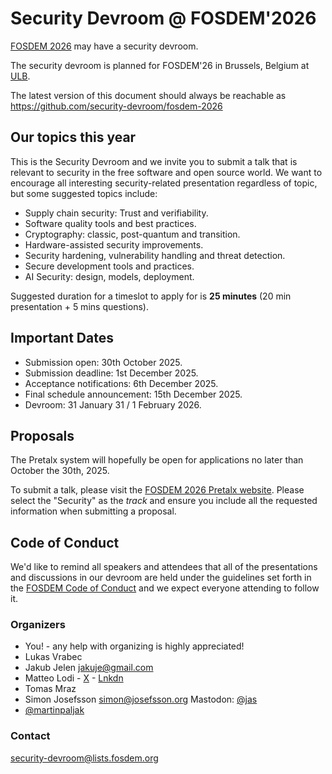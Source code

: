 # Security Devroom @ FOSDEM'2026

[FOSDEM 2026](https://fosdem.org/2026/) may have a security devroom.

The security devroom is planned for FOSDEM'26 in Brussels, Belgium at
[ULB](http://www.ulb.ac.be/).

The latest version of this document should always be reachable as
https://github.com/security-devroom/fosdem-2026

## Our topics this year

This is the Security Devroom and we invite you to submit a talk that
is relevant to security in the free software and open source world.
We want to encourage all interesting security-related presentation
regardless of topic, but some suggested topics include:

- Supply chain security: Trust and verifiability.
- Software quality tools and best practices.
- Cryptography: classic, post-quantum and transition.
- Hardware-assisted security improvements.
- Security hardening, vulnerability handling and threat detection.
- Secure development tools and practices.
- AI Security: design, models, deployment.

Suggested duration for a timeslot to apply for is **25 minutes**
(20 min presentation + 5 mins questions).

## Important Dates

- Submission open: 30th October 2025.
- Submission deadline: 1st December 2025.
- Acceptance notifications: 6th December 2025.
- Final schedule announcement: 15th December 2025.
- Devroom: 31 January 31 / 1 February 2026.

## Proposals

The Pretalx system will hopefully be open for applications no later
than October the 30th, 2025.

To submit a talk, please visit the [FOSDEM 2026 Pretalx
website](https://pretalx.fosdem.org/fosdem-2026/cfp).  Please select
the "Security" as the *track* and ensure you include all the requested
information when submitting a proposal.

## Code of Conduct

We'd like to remind all speakers and attendees that all of the
presentations and discussions in our devroom are held under the
guidelines set forth in the [FOSDEM Code of
Conduct](https://fosdem.org/2026/practical/conduct/) and we expect
everyone attending to follow it.

### Organizers

  * You! - any help with organizing is highly appreciated!
  * Lukas Vrabec
  * Jakub Jelen <jakuje@gmail.com>
  * Matteo Lodi - [X](https://x.com/matte_lodi) - [Lnkdn](https://www.linkedin.com/in/matteo-lodi-90/)
  * Tomas Mraz
  * Simon Josefsson <simon@josefsson.org> Mastodon: [@jas](https://fosstodon.org/@jas)
  * [@martinpaljak](https://github.com/martinpaljak)

### Contact

[security-devroom@lists.fosdem.org](https://lists.fosdem.org/listinfo/security-devroom)
